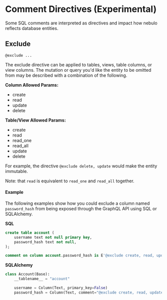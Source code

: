 # Comment Directives (Experimental)

Some SQL comments are interpreted as directives and impact how nebulo reflects database entities.

## Exclude


`@exclude ...`


The exclude directive can be applied to tables, views, table columns, or view columns. The mutation or query you'd like the entity to be omitted from may be described with a combination of the following.

**Column Allowed Params:**

- create
- read
- update
- delete

**Table/View Allowed Params:**

- create
- read
- read_one
- read_all
- update
- delete


For example, the directive `@exclude delete, update` would make the entity immutable.

Note: that `read` is equivalent to `read_one` and `read_all` together.


#### Example

The following examples show how you could exclude a column named `password_hash` from being exposed through the GraphQL API using SQL or SQLAlchemy.


**SQL**
```sql
create table account (
	username text not null primary key,
	password_hash text not null,
);

comment on column account.password_hash is E'@exclude create, read, update, delete';
```


**SQLAlchemy**
```python
class Account(Base):
    __tablename__ = "account"

    username = Column(Text, primary_key=False)
    password_hash = Column(Text, comment="@exclude create, read, update, delete")
```
